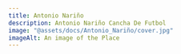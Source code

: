 ```yaml
---
title: Antonio Nariño
description: Antonio Nariño Cancha De Futbol
image: "@assets/docs/Antonio_Nariño/cover.jpg"
imageAlt: An image of the Place
---
```

